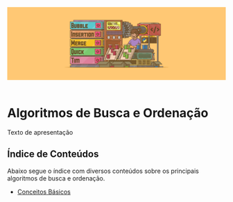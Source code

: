 <div align="center">
  <a href="https://github.com/joseferreira-dev/my-study-notes/tree/main/algoritmos-busca-ordenacao"><img src="banner-bo.png"></a>
</div>
<br>

# Algoritmos de Busca e Ordenação

Texto de apresentação

## Índice de Conteúdos

Abaixo segue o índice com diversos conteúdos sobre os principais algoritmos de busca e ordenação.

- [Conceitos Básicos](./contents/01-conceitos/README.md)
